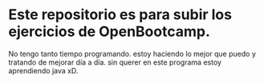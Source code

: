 # Este repositorio es para subir los ejercicios de OpenBootcamp.
No tengo tanto tiempo programando.
estoy haciendo lo mejor que puedo y tratando de mejorar día a día.
sin querer en este programa estoy aprendiendo java xD.
